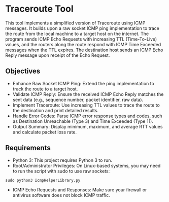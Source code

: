 Traceroute Tool
========

This tool implements a simplified version of Traceroute using ICMP messages. It builds upon a raw socket ICMP ping implementation to trace the route from the local machine to a target host on the internet. The program sends ICMP Echo Requests with increasing TTL (Time-To-Live) values, and the routers along the route respond with ICMP Time Exceeded messages when the TTL expires. The destination host sends an ICMP Echo Reply message upon receipt of the Echo Request.

## Objectives

  - Enhance Raw Socket ICMP Ping: Extend the ping implementation to track the route to a target host.
  - Validate ICMP Reply: Ensure the received ICMP Echo Reply matches the sent data (e.g., sequence number, packet identifier, raw data).
  - Implement Traceroute: Use increasing TTL values to trace the route to the destination and print detailed results.
  - Handle Error Codes: Parse ICMP error response types and codes, such as Destination Unreachable (Type 3) and Time Exceeded (Type 11).
  - Output Summary: Display minimum, maximum, and average RTT values and calculate packet loss rate.

## Requirements
  - Python 3: This project requires Python 3 to run.
  - Root/Administrator Privileges: On Linux-based systems, you may need to run the script with sudo to use raw sockets:
```
sudo python3 IcmpHelperLibrary.py
```
  - ICMP Echo Requests and Responses: Make sure your firewall or antivirus software does not block ICMP traffic.
